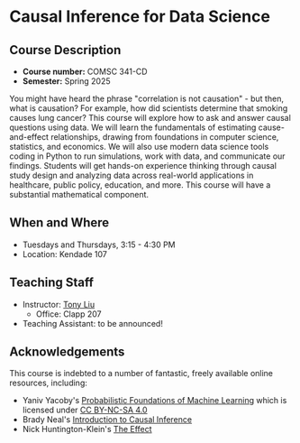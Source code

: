 # Causal Inference for Data Science

## Course Description

- **Course number:** COMSC 341-CD
- **Semester:** Spring 2025

You might have heard the phrase "correlation is not causation" - but then, what is causation? For example, how did scientists determine that smoking causes lung cancer? This course will explore how to ask and answer causal questions using data. We will learn the fundamentals of estimating cause-and-effect relationships, drawing from foundations in computer science, statistics, and economics. We will also use modern data science tools coding in Python to run simulations, work with data, and communicate our findings. Students will get hands-on experience thinking through causal study design and analyzing data across real-world applications in healthcare, public policy, education, and more. This course will have a substantial mathematical component.

## When and Where

- Tuesdays and Thursdays, 3:15 - 4:30 PM
- Location: Kendade 107

## Teaching Staff

- Instructor: [Tony Liu](https://tliutony.github.io)
    - Office: Clapp 207
- Teaching Assistant: to be announced!

## Acknowledgements

This course is indebted to a number of fantastic, freely available online resources, including:

- Yaniv Yacoby's [Probabilistic Foundations of Machine Learning](https://mogu-lab.github.io/cs349-fall-2024/index.html) which is licensed under [CC BY-NC-SA 4.0](https://creativecommons.org/licenses/by-nc-sa/4.0/)
- Brady Neal's [Introduction to Causal Inference](https://www.bradyneal.com/causal-inference-course)
- Nick Huntington-Klein's [The Effect](https://theeffectbook.net/)